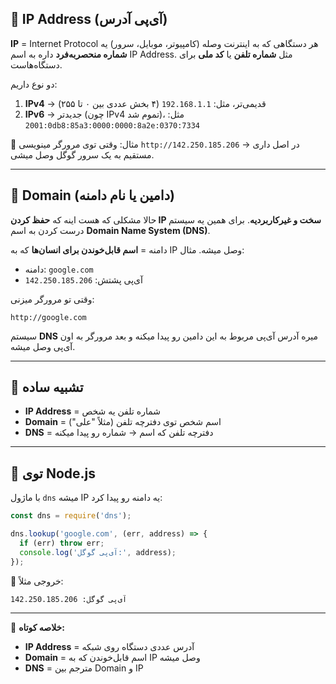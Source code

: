 ## 🔹 IP Address (آی‌پی آدرس)

**IP** = Internet Protocol
هر دستگاهی که به اینترنت وصله (کامپیوتر، موبایل، سرور) یه **شماره منحصر‌به‌فرد** داره به اسم IP Address.
مثل **شماره تلفن** یا **کد ملی** برای دستگاه‌هاست.

دو نوع داریم:

1. **IPv4** → قدیمی‌تر، مثل: `192.168.1.1` (۴ بخش عددی بین ۰ تا ۲۵۵)
2. **IPv6** → جدیدتر (چون IPv4 تموم شد)، مثل: `2001:0db8:85a3:0000:0000:8a2e:0370:7334`

📌 مثال: وقتی توی مرورگر مینویسی `http://142.250.185.206` → در اصل داری مستقیم به یک سرور گوگل وصل میشی.

---

## 🔹 Domain (دامین یا نام دامنه)

حالا مشکلی که هست اینه که **حفظ کردن IP سخت و غیرکاربردیه**.
برای همین یه سیستم درست کردن به اسم **Domain Name System (DNS)**.

دامنه = **اسم قابل‌خوندن برای انسان‌ها** که به IP وصل میشه.
مثال:

* دامنه: `google.com`
* آی‌پی پشتش: `142.250.185.206`

وقتی تو مرورگر میزنی:

```
http://google.com
```

سیستم **DNS** میره آدرس آی‌پی مربوط به این دامین رو پیدا میکنه و بعد مرورگر به اون آی‌پی وصل میشه.

---

## 🔹 تشبیه ساده

* **IP Address** = شماره تلفن یه شخص
* **Domain** = اسم شخص توی دفترچه تلفن (مثلاً "علی")
* **DNS** = دفترچه تلفن که اسم → شماره رو پیدا میکنه

---

## 🔹 توی Node.js

با ماژول `dns` میشه IP یه دامنه رو پیدا کرد:

```js
const dns = require('dns');

dns.lookup('google.com', (err, address) => {
  if (err) throw err;
  console.log('آی‌پی گوگل:', address);
});
```

📌 خروجی مثلاً:

```
آی‌پی گوگل: 142.250.185.206
```

---

🔑 **خلاصه کوتاه:**

* **IP Address** = آدرس عددی دستگاه روی شبکه
* **Domain** = اسم قابل‌خوندن که به IP وصل میشه
* **DNS** = مترجم بین Domain و IP